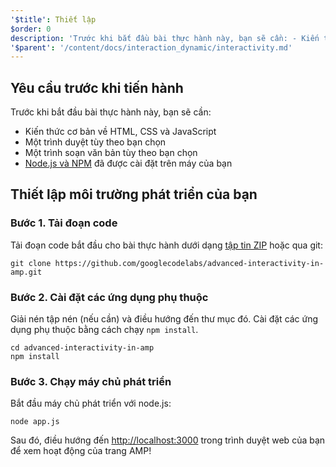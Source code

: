 ```yaml
---
'$title': Thiết lập
$order: 0
description: 'Trước khi bắt đầu bài thực hành này, bạn sẽ cần: - Kiến thức cơ bản về HTML, CSS và JavaScript - Một trình duyệt tùy theo bạn chọn - Một trình soạn văn bản...'
'$parent': '/content/docs/interaction_dynamic/interactivity.md'
---
```


## Yêu cầu trước khi tiến hành

Trước khi bắt đầu bài thực hành này, bạn sẽ cần:

- Kiến thức cơ bản về HTML, CSS và JavaScript
- Một trình duyệt tùy theo bạn chọn
- Một trình soạn văn bản tùy theo bạn chọn
- [Node.js và NPM](https://docs.npmjs.com/getting-started/installing-node) đã được cài đặt trên máy của bạn

## Thiết lập môi trường phát triển của bạn

### Bước 1. Tải đoạn code

Tải đoạn code bắt đầu cho bài thực hành dưới dạng [tập tin ZIP](https://github.com/googlecodelabs/advanced-interactivity-in-amp/archive/master.zip) hoặc qua git:

```shell
git clone https://github.com/googlecodelabs/advanced-interactivity-in-amp.git
```

### Bước 2. Cài đặt các ứng dụng phụ thuộc

Giải nén tập nén (nếu cần) và điều hướng đến thư mục đó. Cài đặt các ứng dụng phụ thuộc bằng cách chạy `npm install`.

```shell
cd advanced-interactivity-in-amp
npm install
```

### Bước 3. Chạy máy chủ phát triển

Bắt đầu máy chủ phát triển với node.js:

```shell
node app.js
```

Sau đó, điều hướng đến <a href="http://localhost:3000">http://localhost:3000</a> trong trình duyệt web của bạn để xem hoạt động của trang AMP!
